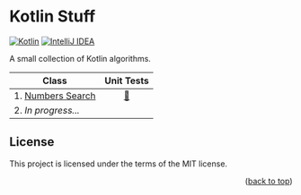 <a name="readme-top"></a>

# Kotlin Stuff

[![Kotlin][Kotlin-badge]][Kotlin-url]
[![IntelliJ IDEA][IntelliJ-badge]][IntelliJ-url]

A small collection of Kotlin algorithms.

| Class                                                           | Unit Tests                                                                       |
|-----------------------------------------------------------------|----------------------------------------------------------------------------------|
| 1. [Numbers Search](src/main/kotlin/com/stuff/NumbersSearch.kt) | <div align="center">[🔗](src/test/kotlin/com/stuff/NumbersSearchTest.kt) </div>  |
| 2. *In progress...*                                             |                                                                                  |


## License

This project is licensed under the terms of the MIT license.

<p align="right">(<a href="#readme-top">back to top</a>)</p>

<!-- MARKDOWN LINKS & IMAGES -->
<!-- https://www.markdownguide.org/basic-syntax/#reference-style-links -->
[Kotlin-badge]: https://img.shields.io/badge/Kotlin-7F52FF?style=for-the-badge&logo=Kotlin&logoColor=white
[Kotlin-url]: https://kotlinlang.org/
[IntelliJ-badge]: https://img.shields.io/badge/IntelliJ_IDEA-000000?style=for-the-badge&logo=intellij-idea&logoColor=white
[IntelliJ-url]: https://www.jetbrains.com/idea/
